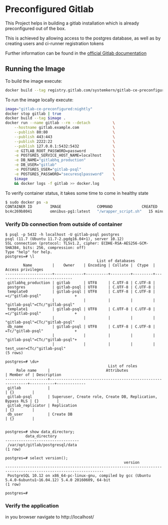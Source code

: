 Preconfigured Gitlab 
====================

This Project helps in building a gitlab installation which is already preconfigured out of the box.

This is achieved by allowing access to the postgres database, as well as by creating users and ci-runner registration tokens

Further information can be found in the [official Gitlab documentation](https://docs.gitlab.com/omnibus/maintenance/)



Running the Image
--------------------

To build the image execute: 
```bash
docker build --tag registry.gitlab.com/systemkern/gitlab-ce-preconfigured:latest .
```

To run the image locally execute:
```bash
image="gitlab-ce-preconfigured:nightly"
docker stop gitlab | true
docker build --tag $image .
docker run --name gitlab --rm --detach          \
    --hostname gitlab.example.com               \
    --publish 80:80                             \
    --publish 443:443                           \
    --publish 2222:22                           \
    --publish 127.0.0.1:5432:5432               \
    -e GITLAB_ROOT_PASSWORD=password            \
    -e POSTGRES_SERVICE_HOST_NAME=localhost     \
    -e DB_NAME="gitlabhq_production"            \
    -e DB_USER="gitlab"                         \
    -e POSTGRES_USER="gitlab-psql"              \
    -e POSTGRES_PASSWORD="securesqlpassword"    \
    $image                                      \
    && docker logs -f gitlab >> docker.log

```

To verify container status, it takes some time to come in healthy state
```bash
$ sudo docker ps -a
CONTAINER ID        IMAGE                COMMAND             CREATED             STATUS                   PORTS                                                                                      NAMES
bc4c269b8041        omnibus-pg1:latest   "/wrapper_script.sh"   15 minutes ago      Up 5 minutes (healthy)   0.0.0.0:80->80/tcp, 0.0.0.0:443->443/tcp, 127.0.0.1:5432->5432/tcp, 0.0.0.0:2222->22/tcp   gitlab
```

### Verify Db connection from outside of container
```
$ psql -p 5432 -h localhost -U gitlab-psql postgres
psql (11.7 (Ubuntu 11.7-2.pgdg16.04+1), server 10.12)
SSL connection (protocol: TLSv1.2, cipher: ECDHE-RSA-AES256-GCM-SHA384, bits: 256, compression: off)
Type "help" for help.
postgres=# \l
                                         List of databases
        Name         |    Owner    | Encoding | Collate |  Ctype  |        Access privileges        
---------------------+-------------+----------+---------+---------+---------------------------------
 gitlabhq_production | gitlab      | UTF8     | C.UTF-8 | C.UTF-8 | 
 postgres            | gitlab-psql | UTF8     | C.UTF-8 | C.UTF-8 | 
 template0           | gitlab-psql | UTF8     | C.UTF-8 | C.UTF-8 | =c/"gitlab-psql"               +
                     |             |          |         |         | "gitlab-psql"=CTc/"gitlab-psql"
 template1           | gitlab-psql | UTF8     | C.UTF-8 | C.UTF-8 | =c/"gitlab-psql"               +
                     |             |          |         |         | "gitlab-psql"=CTc/"gitlab-psql"
 db_name             | gitlab-psql | UTF8     | C.UTF-8 | C.UTF-8 | =Tc/"gitlab-psql"              +
                     |             |          |         |         | "gitlab-psql"=CTc/"gitlab-psql"+
                     |             |          |         |         | test_user=CTc/"gitlab-psql"
(5 rows)

postgres=# \du+
                                              List of roles
     Role name     |                         Attributes                         | Member of | Description
-------------------+------------------------------------------------------------+-----------+-------------
 gitlab            |                                                            | {}        |
 gitlab-psql       | Superuser, Create role, Create DB, Replication, Bypass RLS | {}        |
 gitlab_replicator | Replication                                                | {}        |
 db_user           | Create DB                                                  | {}        |


postgres=# show data_directory;
         data_directory          
---------------------------------
 /var/opt/gitlab/postgresql/data
(1 row)

postgres=# select version();
                                                     version                                                      
------------------------------------------------------------------------------------------------------------------
 PostgreSQL 10.12 on x86_64-pc-linux-gnu, compiled by gcc (Ubuntu 5.4.0-6ubuntu1~16.04.12) 5.4.0 20160609, 64-bit
(1 row)

postgres=# 
```


### Verify the application

in you browser navigate to http://localhost/



